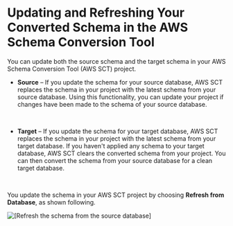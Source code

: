 # Updating and Refreshing Your Converted Schema in the AWS Schema Conversion Tool<a name="CHAP_SchemaConversionTool.DW.UpdateRefresh"></a>

You can update both the source schema and the target schema in your AWS Schema Conversion Tool \(AWS SCT\) project\. 

+ **Source** – If you update the schema for your source database, AWS SCT replaces the schema in your project with the latest schema from your source database\. Using this functionality, you can update your project if changes have been made to the schema of your source database\. 

   

+ **Target** – If you update the schema for your target database, AWS SCT replaces the schema in your project with the latest schema from your target database\. If you haven't applied any schema to your target database, AWS SCT clears the converted schema from your project\. You can then convert the schema from your source database for a clean target database\. 

   

You update the schema in your AWS SCT project by choosing **Refresh from Database**, as shown following\. 

![\[Refresh the schema from the source database\]](http://docs.aws.amazon.com/SchemaConversionTool/latest/userguide/images/refresh_from_source_database.png)